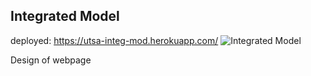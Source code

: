 ## Integrated Model
 deployed: https://utsa-integ-mod.herokuapp.com/
![Integrated Model](/public/Picture1.png)

Design of webpage